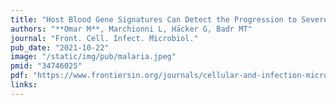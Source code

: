 ```yaml
---
title: "Host Blood Gene Signatures Can Detect the Progression to Severe and Cerebral Malaria"
authors: "**Omar M**, Marchionni L, Häcker G, Badr MT"
journal: "Front. Cell. Infect. Microbiol."
pub_date: "2021-10-22"
image: "/static/img/pub/malaria.jpeg"
pmid: "34746025"
pdf: "https://www.frontiersin.org/journals/cellular-and-infection-microbiology/articles/10.3389/fcimb.2021.743616/pdf"
links:
---
```

